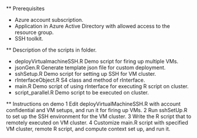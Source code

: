 ** Prerequisites
* Azure account subscription.
* Application in Azure Active Directory with allowed access to the resource group.
* SSH toolkit.

** Description of the scripts in folder.
* deployVirtualmachineSSH.R
Demo script for firing up multiple VMs.
* jsonGen.R
Generate template json file for custom deployment.
* sshSetup.R
Demo script for setting up SSH for VM cluster.
* rInterfaceObject.R
S4 class and method of rInterface.
* main.R
Demo script of using rInterface for executing R script on cluster.
* script_parallel.R
Demo script to be executed on cluster.

** Instructions on demo
1 Edit deployVirtualMachineSSH.R with account confidential and VM setups, and run it for firing up VMs.
2 Run sshSetUp.R to set up the SSH environment for the VM cluster. 
3 Write the R script that to remotely executed on VM cluster. 
4 Customize main.R script with specified VM cluster, remote R script, and compute context set up, and run it.

